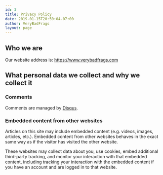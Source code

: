 ```yaml
---
id: 3
title: Privacy Policy
date: 2019-01-15T20:50:04-07:00
author: VeryBadFrags
layout: page
---
```


## Who we are

Our website address is: <https://www.verybadfrags.com>

## What personal data we collect and why we collect it

### Comments

Comments are managed by [Disqus](https://disqus.com/).

### Embedded content from other websites

Articles on this site may include embedded content (e.g. videos, images, articles, etc.). Embedded content from other websites behaves in the exact same way as if the visitor has visited the other website.

These websites may collect data about you, use cookies, embed additional third-party tracking, and monitor your interaction with that embedded content, including tracking your interaction with the embedded content if you have an account and are logged in to that website.
